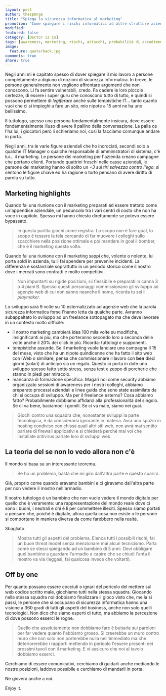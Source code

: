 ```yaml
---
layout: post
author: thesp0nge
title: "Spiega la sicurezza informatica al marketing"
promotion: "Come spiegare i rischi informatici ad altre strutture aziendali. Vediamo il marketing per esempio."
modified: 
featured: false
category: [Doctor is in]
tags: [awareness, marketing, rischi, attacchi, probabilità di accadimento, cavalieri di sventura]
image:
  feature: quaterback.jpg
comments: true
share: true
---
```


Negli anni mi è capitato spesso di dover spiegare il mio lavoro a persone
completamente a digiuno di nozioni di sicurezza informatica. In breve, le
persone generalmente non vogliono affrontare argomenti che non conoscono. Li fa
sentire vulnerabili, credo. Fa cadere le loro piccole certezze, di essere i
super guru che conoscono tutto di tutto, e quindi si possono permettere di
_legiferare_ anche sulle tempistiche IT... tanto quanto vuoi che ci si
impieghi a fare un sito, mio nipote a 15 anni ne ha uno bellissimo.

Il tuttologo, spesso una persona fondamentalmente insicura, deve essere
fondamentalmente illuso di avere il pallino della conversazione. La palla ce
l'ha lui, i giocatori però li schieriamo noi, così la facciamo comunque andare
in porta.

Negli anni, tra le varie figure aziendali che ho incrociati, secondi solo a
qualche IT Manager o qualche responsabile di amministratori di sistema, c'è
lui... il marketing. Le persone del marketing per l'azienda creano campagne
che portano clienti. Portando quattrini freschi nelle casse aziendali, le
persone del marketing hanno di solito un _+3 sui tiri salvezza contro l'ego_;
si sentono le figure chiave ed ha ragione o torto pensano di avere diritto di
parola su tutto.

## Marketing highlights

Quando fai una riunione con il marketing preparati ad essere trattato come
un'appendice aziendale, un peduncolo tra i vari centri di costo che non ha voce
in capitolo. Spesso mi hanno chiesto direttamente se potevo essere bypassato.

> In questa partita giochi come registra. Lo scopo non è fare goal, lo scopo
> è tessere la tela cercando di far muovere i colleghi sullo scacchiere
> nella posizione ottimale e poi mandare in goal il bomber, che è il
> marketing questa volta.

Quando fai una riunione con il marketing sappi che, volente o nolente, lui
porta soldi in azienda, tu li fai spendere per prevenire incidenti. La
differenza è sostanziale soprattutto in un periodo storico come il nostro dove
i mercati sono contratti e molto competitivi.

> Non impuntarti su rigide posizioni, sii flessibile e preparati in canna 3 o 4
> piani B. Spesso questi personaggi commissionano gli sviluppo ad agenzie web
> di cui non sanno neanche il nome, ricorda tu sei il _playmaker_.

Lo sviluppo sarà 9 volte su 10 esternalizzato ad agenzie web che la parola
sicurezza informatica forse l'hanno letta da qualche parte. Avranno
subappaltato lo sviluppo ad un freelance sottopagato ma che deve lavorare in un
contesto molto difficile:

* il nostro marketing cambierà idea 100 mila volte su modifiche, insignificanti
  ai più, ma che porteranno secondo loro a seconda delle volte anche il 20% dei
  click in più. Ricorda: tuttologi e supponenti.
* tempistiche assurde. Se il marketing vuole lanciare una campagna il 15 del mese,
  visto che ha un nipote quindicenne che ha fatto il sito web con iWeb o
  similiare, pensa che commissionare il lavoro con **ben** dieci giorni (solari)
  di anticipo sia un regalo. Questo ci porta in dote uno sviluppo spesso fatto
  sotto stress, senza test e zeppo di porcherie che stanno in piedi per
  miracolo.
* mancanza di formazione specifica. Magari noi come security abbiamo
  organizzato sessioni di awareness per i nostri colleghi, abbiamo preparato
  processi aziendali e linee guida che sono state assimilate da chi si occupa di
  sviluppo. Ma per il freelance esterno? Cosa abbiamo fatto? Probabilmente
  dobbiamo affidarci alla professionalità del singolo. Se ci va bene, baciamoci
  i gomiti. Se ci va male, siamo nei guai.

> Giochi contro una squadra che, nonostante sviluppi la parte tecnologica, è da
> considerarsi ignorante in materia. Avrà uno spazio in hosting condiviso con
> chissà quali altri siti web, non avrà mai sentito parlare di firewall
> applicativi e si chiederà perché mai voi che installate antivirus parlate
> loro di sviluppi web.

## La teoria del se non lo vedo allora non c'è

Il mondo si basa su un interessante teorema.

> Se ho un problema, basta che mi giro dall'altra parte e questo sparirà.

Già, proprio come quando eravamo bambini e ci giravamo dall'altra parte per non
vedere il mostro nell'armadio.

Il nostro tuttologo è un bambino che non vuole vedere il mondo digitale per
quello che è veramente: una rappresentazione del mondo reale dove ci sono i
buoni, i neutrali e chi è lì per commettere illeciti. Spesso siamo portati a
pensare che, poiché è digitale, allora quella cosa non esiste o le persone si
comportano in maniera diversa da come farebbero nella realtà.

Sbagliato.

> Mostra tutti gli aspetti del problema. Elenca tutti i possibili rischi, fai
> un buon threat model senza menzionare mai alcun tecnicismo. Parla come se
> stessi spiegando ad un bambino di 5 anni. Devi obbligare quel bambino a
> guardare l'armadio e capire che se chiudi l'anta il mostro va via (leggasi,
> fai qualcosa invece che voltarti).

## Off by one

Per quanto possano essere cocciuti o ignari del pericolo del mettere sul web
codice scritto male, giochiamo tutti nella stessa squadra. Giocando nella
stessa squadra noi dobbiamo finalizzare il gioco visto che, me la si passi, le
persone che si occupano di sicurezza informatica hanno una visione a 360 gradi
di tutti gli aspetti del business, anche non solo quelli tecnologici. Non dico
che siamo esperti di tutto, ma abbiamo la percezione di dove possono esserci le
rogne.

> Quello che assolutamente non dobbiamo fare è buttarla sui paroloni per far
> vedere quanto l'abbiamo grosso. Si creerebbe un muro contro muro che non solo
> non porterebbe nulla nell'immediato ma che deteriorerebbe i rapporti mettendo
> in pericolo l'essere presenti nei prossimi tavoli con il marketing. E vi
> assicuro che noi al tavolo dobbiamo esserci.

Cerchiamo di essere comunicativi, cerchiamo di guidarli anche mediando le
nostre posizioni, laddove possibile e cerchiamo di mandarli in porta.

Ne gioverà anche a noi.

Enjoy it.
